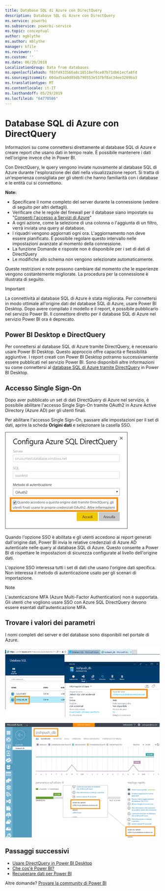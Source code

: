```yaml
---
title: Database SQL di Azure con DirectQuery
description: Database SQL di Azure con DirectQuery
ms.service: powerbi
ms.subservice: powerbi-service
ms.topic: conceptual
author: mgblythe
ms.author: mblythe
manager: kfile
ms.reviewer: ''
ms.custom: ''
ms.date: 06/20/2018
LocalizationGroup: Data from databases
ms.openlocfilehash: f03f4933566a8c18510ef0ce07b71db61ecfa8fd
ms.sourcegitcommit: 60dad5aa0d85db790553e537bf8ac34ee3289ba3
ms.translationtype: MT
ms.contentlocale: it-IT
ms.lasthandoff: 05/29/2019
ms.locfileid: "64770586"
---
```

# <a name="azure-sql-database-with-directquery"></a>Database SQL di Azure con DirectQuery

Informazioni su come connettersi direttamente al database SQL di Azure e creare report che usano dati in tempo reale. È possibile mantenere i dati nell'origine invece che in Power BI.

Con DirectQuery, le query vengono inviate nuovamente al database SQL di Azure durante l'esplorazione dei dati nella visualizzazione report. Si tratta di un'esperienza consigliata per gli utenti che hanno familiarità con i database e le entità cui si connettono.

**Note:**

* Specificare il nome completo del server durante la connessione (vedere di seguito per altri dettagli).
* Verificare che le regole del firewall per il database siano impostate su "[Consenti l'accesso a Servizi di Azure](https://msdn.microsoft.com/library/azure/ee621782.aspx)"
* A ogni azione, come la selezione di una colonna o l'aggiunta di un filtro, verrà inviata una query al database.
* I riquadri vengono aggiornati ogni ora. L'aggiornamento non deve essere pianificato. È possibile regolare questo intervallo nelle impostazioni avanzate al momento della connessione.
* La funzione Domande e risposte non è disponibile per i set di dati di DirectQuery
* Le modifiche allo schema non vengono selezionate automaticamente.

Queste restrizioni e note possono cambiare dal momento che le esperienze vengono costantemente migliorate. La procedura per la connessione è illustrata di seguito.

> [!Important]
> La connettività al database SQL di Azure è stata migliorata.  Per connettersi in modo ottimale all'origine dati del database SQL di Azure, usare Power BI Desktop.  Dopo avere compilato il modello e il report, è possibile pubblicarlo nel servizio Power BI.  Il connettore diretto per il database SQL di Azure nel servizio Power BI ora è deprecato.

## <a name="power-bi-desktop-and-directquery"></a>Power BI Desktop e DirectQuery

Per connettersi al database SQL di Azure tramite DirectQuery, è necessario usare Power BI Desktop. Questo approccio offre capacità e flessibilità aggiuntive. I report creati con Power BI Desktop potranno successivamente essere pubblicati nel servizio Power BI. Sono disponibili altre informazioni su come connettersi al [database SQL di Azure tramite DirectQuery](desktop-use-directquery.md) in Power BI Desktop.

## <a name="single-sign-on"></a>Accesso Single Sign-On

Dopo aver pubblicato un set di dati DirectQuery di Azure nel servizio, è possibile abilitare l'accesso Single Sign-On tramite OAuth2 in Azure Active Directory (Azure AD) per gli utenti finali.

Per abilitare l'accesso Single Sign-On, passare alle impostazioni per il set di dati, aprire la scheda **Origini dati** e selezionare la casella SSO.

![Finestra di dialogo Configura Azure SQL DirectQuery](media/service-azure-sql-database-with-direct-connect/sso-dialog.png)

Quando l'opzione SSO è abilitata e gli utenti accedono ai report generati dall'origine dati, Power BI invia le relative credenziali di Azure AD autenticate nelle query al database SQL di Azure. Questo consente a Power BI di rispettare le impostazioni di sicurezza configurate al livello dell'origine dati.

L'opzione SSO interessa tutti i set di dati che usano l'origine dati specifica. Non interessa il metodo di autenticazione usato per gli scenari di importazione.

> [!Note]
> L'autenticazione MFA (Azure Multi-Factor Authentication) non è supportata. Gli utenti che vogliono usare SSO con Azure SQL DirectQuery devono essere esentati dall'autenticazione MFA.

## <a name="finding-parameter-values"></a>Trovare i valori dei parametri

I nomi completi del server e del database sono disponibili nel portale di Azure.

![Nuovo aggiornamento di portale di Azure](media/service-azure-sql-database-with-direct-connect/azureportnew_update.png)

![Aggiornamento del portale di Azure](media/service-azure-sql-database-with-direct-connect/azureportal_update.png)

## <a name="next-steps"></a>Passaggi successivi

* [Usare DirectQuery in Power BI Desktop](desktop-use-directquery.md)  
* [Che cos'è Power BI?](power-bi-overview.md)  
* [Recuperare dati per Power BI](service-get-data.md)  

Altre domande? [Provare la community di Power BI](http://community.powerbi.com/)
